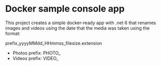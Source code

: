 # Docker sample console  app

This project creates a simple docker-ready app with .net 6 that renames images and videos using the date that the media was taken using the format: 

prefix_yyyyMMdd_HHmmss_filesize.extension 

* Photos prefix: PHOTO_
* Videos prefix: VIDEO_



